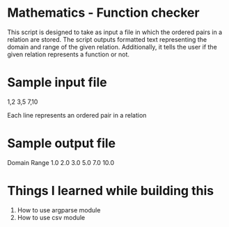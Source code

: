 # Mathematics - Function checker

This script is designed to take as input a file in which the ordered pairs in a relation are stored. The script outputs formatted text representing the domain and range of the given relation. Additionally, it tells the user
if the given relation represents a function or not.

# Sample input file
1,2
3,5
7,10

Each line represents an ordered pair in a relation

# Sample output file
Domain		Range
1.0		2.0
3.0		5.0
7.0		10.0

# Things I learned while building this
1. How to use argparse module
2. How to use csv module
